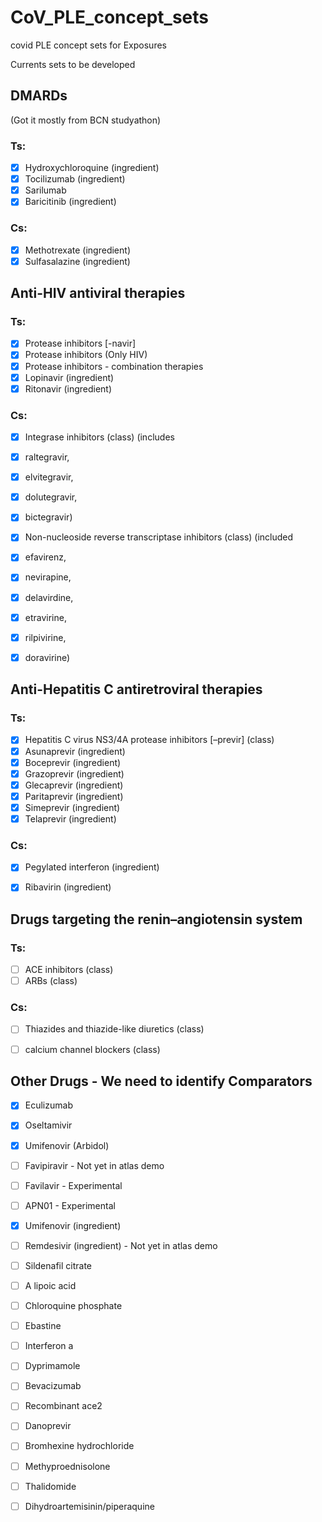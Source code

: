 # CoV_PLE_concept_sets
covid PLE concept sets for Exposures

Currents sets to be developed 

## DMARDs
(Got it mostly from BCN studyathon) 
### Ts: 
* [x] Hydroxychloroquine (ingredient)
* [x] Tocilizumab (ingredient)
* [x] Sarilumab
* [x] Baricitinib (ingredient)
### Cs: 
* [x] Methotrexate (ingredient)
* [x] Sulfasalazine (ingredient)

## Anti-HIV antiviral therapies

### Ts:
* [x] Protease inhibitors [-navir]
* [x] Protease inhibitors (Only HIV)
* [x]	Protease inhibitors - combination therapies
* [x]	Lopinavir (ingredient) 
* [x] Ritonavir (ingredient)

### Cs: 

*  [x]	Integrase inhibitors (class) (includes 
*  [x]	raltegravir, 
*  [x]	elvitegravir, 
*  [x]	dolutegravir, 
*  [x]	bictegravir)

*  [X]	Non-nucleoside reverse transcriptase inhibitors (class) (included 
*  [x]  efavirenz, 
*  [x] nevirapine, 
*  [x] delavirdine, 
*  [x] etravirine, 
*  [x] rilpivirine, 
*  [x] doravirine)

## Anti-Hepatitis C antiretroviral therapies
### Ts:
* [x]	Hepatitis C virus NS3/4A protease inhibitors [–previr] (class)
* [x]	Asunaprevir (ingredient)
* [x] Boceprevir (ingredient)
* [x]	Grazoprevir (ingredient)
* [x] Glecaprevir (ingredient)
* [x]	Paritaprevir (ingredient)
* [x]	Simeprevir (ingredient)
* [x]	Telaprevir (ingredient)

### Cs:
* [x] Pegylated interferon (ingredient)
* [x]	Ribavirin (ingredient)


## Drugs targeting the renin–angiotensin system
### Ts:
* [ ] ACE inhibitors (class)
* [ ]  ARBs (class)
### Cs: 
* [ ] Thiazides and thiazide-like diuretics (class) 
* [ ] calcium channel blockers (class)


## Other Drugs - We need to identify Comparators
* [x] Eculizumab
* [x] Oseltamivir
* [x] Umifenovir (Arbidol)
* [ ] Favipiravir - Not yet in atlas demo
* [ ] Favilavir - Experimental
* [ ] APN01 - Experimental
* [x] Umifenovir (ingredient)
* [ ] Remdesivir (ingredient) - Not yet in atlas demo


* [ ] Sildenafil citrate
* [ ] A lipoic acid
* [ ] Chloroquine phosphate
* [ ] Ebastine
* [ ] Interferon a
* [ ] Dyprimamole
* [ ] Bevacizumab
* [ ] Recombinant ace2
* [ ] Danoprevir
* [ ] Bromhexine hydrochloride
* [ ] Methyproednisolone
* [ ] Thalidomide
* [ ] Dihydroartemisinin/piperaquine

